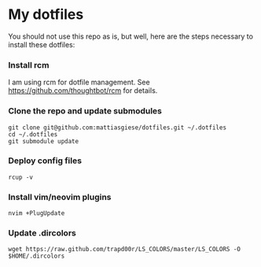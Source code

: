 # My dotfiles

You should not use this repo as is, but well, here are the steps necessary to install these
dotfiles:

### Install rcm

I am using rcm for dotfile management. See https://github.com/thoughtbot/rcm for details.

### Clone the repo and update submodules

```
git clone git@github.com:mattiasgiese/dotfiles.git ~/.dotfiles
cd ~/.dotfiles
git submodule update
```

### Deploy config files

```
rcup -v
```

### Install vim/neovim plugins

```
nvim +PlugUpdate
```

### Update .dircolors

```
wget https://raw.github.com/trapd00r/LS_COLORS/master/LS_COLORS -O $HOME/.dircolors
```
